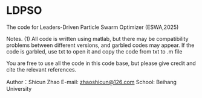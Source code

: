 # LDPSO
The code for Leaders-Driven Particle Swarm Optimizer (ESWA,2025)


Notes.
(1) All code is written using matlab, but there may be compatibility problems between different versions, and garbled codes may appear. If the code is garbled, use txt to open it and copy the code from txt to .m file

You are free to use all the code in this code base, but please give credit and cite the relevant references.

Author：Shicun Zhao E-mail: zhaoshicun@126.com School: Beihang University
